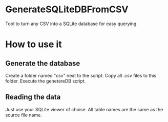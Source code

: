# GenerateSQLiteDBFromCSV
Tool to turn any CSV into a SQLite database for easy querying.

# How to use it
## Generate the database
Create a folder named "csv" next to the script.
Copy all .csv files to this folder.
Execute the genetareDB script.

## Reading the data
Just use your SQLite viewer of choise.
All table names are the same as the source file name.
